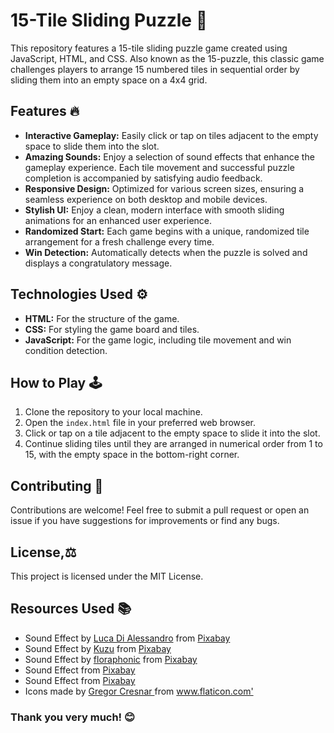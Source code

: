 # 15-Tile Sliding Puzzle 🧩

This repository features a 15-tile sliding puzzle game created using JavaScript, HTML, and CSS. Also known as the 15-puzzle, this classic game challenges players to arrange 15 numbered tiles in sequential order by sliding them into an empty space on a 4x4 grid.

## Features 🔥

- **Interactive Gameplay:** Easily click or tap on tiles adjacent to the empty space to slide them into the slot.
- **Amazing Sounds:** Enjoy a selection of sound effects that enhance the gameplay experience. Each tile movement and successful puzzle completion is accompanied by satisfying audio feedback.
- **Responsive Design:** Optimized for various screen sizes, ensuring a seamless experience on both desktop and mobile devices.
- **Stylish UI:** Enjoy a clean, modern interface with smooth sliding animations for an enhanced user experience.
- **Randomized Start:** Each game begins with a unique, randomized tile arrangement for a fresh challenge every time.
- **Win Detection:** Automatically detects when the puzzle is solved and displays a congratulatory message.

## Technologies Used ⚙️

- **HTML:** For the structure of the game.
- **CSS:** For styling the game board and tiles.
- **JavaScript:** For the game logic, including tile movement and win condition detection.

## How to Play 🕹️

1. Clone the repository to your local machine.
2. Open the `index.html` file in your preferred web browser.
3. Click or tap on a tile adjacent to the empty space to slide it into the slot.
4. Continue sliding tiles until they are arranged in numerical order from 1 to 15, with the empty space in the bottom-right corner.

## Contributing 🤝

Contributions are welcome! Feel free to submit a pull request or open an issue if you have suggestions for improvements or find any bugs.

## License,⚖️

This project is licensed under the MIT License.

## Resources Used 📚

- Sound Effect by [Luca Di Alessandro](https://pixabay.com/users/lucadialessandro-25927643/?utm_source=link-attribution&utm_medium=referral&utm_campaign=music&utm_content=180637) from [Pixabay](https://pixabay.com/sound-effects//?utm_source=link-attribution&utm_medium=referral&utm_campaign=music&utm_content=180637)
- Sound Effect by [Kuzu](https://pixabay.com/users/alienightmare-42489797/?utm_source=link-attribution&utm_medium=referral&utm_campaign=music&utm_content=203788) from [Pixabay](https://pixabay.com//?utm_source=link-attribution&utm_medium=referral&utm_campaign=music&utm_content=203788)
- Sound Effect by [floraphonic](https://pixabay.com/users/floraphonic-38928062/?utm_source=link-attribution&utm_medium=referral&utm_campaign=music&utm_content=189853) from [Pixabay](https://pixabay.com/sound-effects//?utm_source=link-attribution&utm_medium=referral&utm_campaign=music&utm_content=189853)
- Sound Effect from [Pixabay](https://pixabay.com/?utm_source=link-attribution&utm_medium=referral&utm_campaign=music&utm_content=96243)
- Sound Effect from [Pixabay](https://pixabay.com/sound-effects/?utm_source=link-attribution&utm_medium=referral&utm_campaign=music&utm_content=6779)
- <div> Icons made by <a href="https://www.flaticon.com/authors/gregor-cresnar" title="Gregor Cresnar"> Gregor Cresnar </a> from <a href="https://www.flaticon.com/" title="Flaticon">www.flaticon.com'</a></div>

### Thank you very much! 😊
